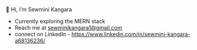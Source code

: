 👋 Hi, I’m Sewmini Kangara


-  Currently exploring the MERN stack
-  Reach me at sewminikangara1@gmail.com
- connect on LinkedIn  - https://www.linkedin.com/in/sewmini-kangara-a68136236/


